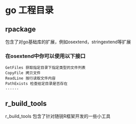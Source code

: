 # go 工程目录

## rpackage 
包含了对go基础库的扩展，例如osextend，stringextend等扩展

### 在osextend中你可以使用以下接口

```
GetFiles 获取指定目录下指定类型的文件列表
CopyFile 拷贝文件
ReadLine 按行读取文件内容
PathExists 检查给定目录是否存在
......
```

## r_build_tools 
r_build_tools 包含了针对随锐R框架开发的一些小工具
